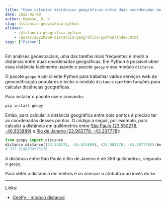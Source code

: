 ```yaml
---
title: "Como calcular distâncias geográficas entre duas coordenadas em Python"
date: 2022-02-09
author: Komesu, D. K.
slug: distancia-geografica-python
aliases:
    - /distancia-geografica-python
    - /posts/20220209-distancia-geografica-python/index.html
tags: ["Python"]
---
```


Em análises geoespaciais, uma das tarefas mais frequentes é medir a distância entre duas coordenadas geográficas. Em Python é possível obter essa distância facilmente usando o pacote `geopy` e seu módulo `distance`.

<!--more-->

O pacote `geopy` é um cliente Python para trabalhar vários serviços web de geocodificação populares e inclui o módulo `distance` que tem funções para calcular distâncias geográficas.

Para instalar o pacote use o comando:

```sh
pip install geopy
```

Então, para calcular a distância geográfica entre dois pontos é preciso ter as coordenadas desses pontos. O código a seguir, por exemplo, para calcular a distância em quilômetros entre [São Paulo (23.550278, -46.633889)](https://geohack.toolforge.org/geohack.php?pagename=S%C3%A3o_Paulo¶ms=23_33_01_S_46_38_02_W_type:city_region:BR) e [Rio de Janeiro (22.902778, -43.207778)](https://geohack.toolforge.org/geohack.php?pagename=Rio_de_Janeiro¶ms=22_54_10_S_43_12_28_W_type:city_region:BR):

```python
from geopy import distance
distance.distance((23.550278, -46.633889), (22.902778, -43.207778)).km
# 357.9108359775276
```

A distância entre São Paulo e Rio de Janeiro é de 358 quilômetros, segundo o `geopy`.

Para obter a distância em metros é só acessar o atributo `m` ao invés do `km`.

---

Links:

- [GeoPy - módulo distance](https://geopy.readthedocs.io/en/stable/#module-geopy.distance)
